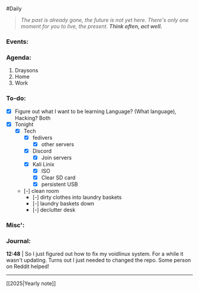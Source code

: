 #Daily
>*The past is already gone, the future is not yet here. There's only one moment for you to live, the present.*
>***Think often, act well.***
### Events:
### Agenda:
1. Draysons
2. Home
3. Work
### To-do:
- [x] Figure out what I want to be learning
	Language? (What language), Hacking?
		Both
- [x] Tonight
	- [x] Tech
		- [x] fedivers
			- [x] other servers
		- [x] Discord
			- [x] Join servers
		- [x] Kali Linix
			- [x] ISO
			- [x] Clear SD card
			- [x] persistent USB
	- [-] clean room
		- [-] dirty clothes into laundry baskets 
		- [-] laundry baskets down 
		- [-] declutter desk

### Misc':

### Journal:
**12:48** | So I just figured out how to fix my voidlinux system. For a while it wasn't updating. Turns out I just needed to changed the repo. Some person on Reddit helped!

---
[[2025|Yearly note]]